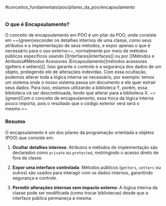 #conceitos_fundamentais/poo/pilares_da_poo/encapsulamento 

```table-of-contents
```
### O que é Encapsulamento?
O conceito de encapsulamento em POO é um pilar da POO, onde consiste em ~={green}esconder os detalhes internos de uma classe, como seus atributos e a implementação de seus métodos, e expor apenas o que é necessário para o uso externo=~, normalmente por meio de métodos públicos específicos usando [[Interfaces|interfaces]] ou por [[Métodos e Atributos#Métodos Acessores (Encapsulamento)|métodos acessores (getters e setters)]]. Isso garante o controle e a segurança dos dados de um objeto, protegendo ele de alterações indevidas.
Com essa ocultação, podemos alterar toda a lógica interna se necessário, por exemplo: temos um sistema onde o nosso sistema passa um documento e ele quer extrair seus dados. Para isso, estamos utilizando a biblioteca Y, porém, essa biblioteca irá ser descontinuada, tendo que alterar para a biblioteca X. ~={green}Com o conceito de encapsulamento, essa troca da lógica interna pouco importa, pois o resultado que o código exterior verá será o mesmo.=~

### Resumo
O encapsulamento é um dos pilares da programação orientada a objetos (POO) que consiste em:

1. **Ocultar detalhes internos**: Atributos e métodos de implementação são declarados como `private` ou `protected`, restringindo o acesso direto de fora da classe.
    
2. **Expor uma interface controlada**: Métodos públicos (`getters`, `setters` ou outros) são usados para interagir com os dados internos, garantindo segurança e controle.
    
3. **Permitir alterações internas sem impacto externo**: A lógica interna da classe pode ser modificada (como trocar bibliotecas) desde que a interface pública permaneça a mesma.